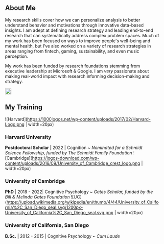 ## About Me

My research skills cover how we can personalize analysis to better understand behavior and motivations through innovative data-based insights. I am adept at defining research strategy and leading end-to-end research that can systematically address complex problem spaces. Much of my work has been focused on ways to improve people's well-being and mental health, but I've also worked on a variety of research strategies in areas ranging from fintech, gaming, sustainability, and even music perception.

My work has been funded by research foundations stemming from executive leadership at Microsoft & Google. I am _very_ passionate about making real-world impact with research informing decision-making and strategy.

<img src="https://1000logos.net/wp-content/uploads/2017/02/Harvard-Logo.png" width="20">


## My Training
![Harvard](https://1000logos.net/wp-content/uploads/2017/02/Harvard-Logo.png | width=20px)
### Harvard University
**Postdoctoral Scholar** | 2022 | Cognition ~ _Nominated for a Schmidt Science Fellowship, funded by The Schmidt Family Foundation_
![Cambridge](https://logos-download.com/wp-content/uploads/2016/09/University_of_Cambridge_crest_logo.png | width=20px)
### University of Cambridge
**PhD** | 2018 - 2022| Cognitive Psychology ~ _Gates Scholar, funded by the Bill & Melinda Gates Foundation_
![UC](https://upload.wikimedia.org/wikipedia/en/thumb/4/44/University_of_California%2C_San_Diego_seal.svg/1200px-University_of_California%2C_San_Diego_seal.svg.png | width=20px)
### University of California, San Diego
**B.Sc.** | 2012 - 2015 | Cognitive Psychology ~ _Cum Laude_
